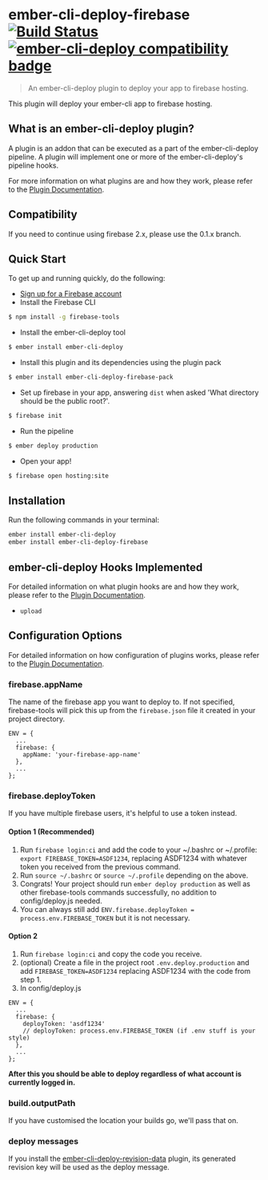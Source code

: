 # ember-cli-deploy-firebase [![Build Status](https://travis-ci.org/ibroadfo/ember-cli-deploy-firebase.svg?branch=master)](https://travis-ci.org/ibroadfo/ember-cli-deploy-firebase) [![ember-cli-deploy compatibility badge](https://ember-cli-deploy.github.io/ember-cli-deploy-version-badges/plugins/ember-cli-deploy-firebase.svg)](https://ember-cli-deploy.github.io/ember-cli-deploy-version-badges/)


> An ember-cli-deploy plugin to deploy your app to firebase hosting.


This plugin will deploy your ember-cli app to firebase hosting.

## What is an ember-cli-deploy plugin? ##

A plugin is an addon that can be executed as a part of the ember-cli-deploy pipeline. A plugin will implement one or more of the ember-cli-deploy's pipeline hooks.

For more information on what plugins are and how they work, please refer to the [Plugin Documentation][1].

## Compatibility ##

If you need to continue using firebase 2.x, please use the 0.1.x branch.

## Quick Start ##
To get up and running quickly, do the following:

- [Sign up for a Firebase account](https://www.firebase.com/signup/)
- Install the Firebase CLI

```bash
$ npm install -g firebase-tools
```

- Install the ember-cli-deploy tool

```bash
$ ember install ember-cli-deploy
```

- Install this plugin and its dependencies using the plugin pack

```bash
$ ember install ember-cli-deploy-firebase-pack
```

- Set up firebase in your app, answering `dist` when asked 'What directory should be the public root?'.

```bash
$ firebase init
```

- Run the pipeline

```bash
$ ember deploy production
```

- Open your app!

```bash
$ firebase open hosting:site
```

## Installation ##
Run the following commands in your terminal:

```bash
ember install ember-cli-deploy
ember install ember-cli-deploy-firebase
```

## ember-cli-deploy Hooks Implemented ##

For detailed information on what plugin hooks are and how they work, please refer to the [Plugin Documentation][1].

- `upload`

## Configuration Options ##

For detailed information on how configuration of plugins works, please refer to the [Plugin Documentation][1].

### firebase.appName ###

The name of the firebase app you want to deploy to. If not specified, firebase-tools will pick this up from the `firebase.json` file it created in your project directory.

```
ENV = {
  ...
  firebase: {
    appName: 'your-firebase-app-name'
  },
  ...
};
```

### firebase.deployToken ###
If you have multiple firebase users, it's helpful to use a token instead.

#### Option 1 (Recommended) ####
1. Run ```firebase login:ci``` and add the code to your ~/.bashrc or ~/.profile: ```export FIREBASE_TOKEN=ASDF1234```, replacing ASDF1234 with whatever token you received from the previous command.
2. Run ```source ~/.bashrc``` or ```source ~/.profile``` depending on the above.
3. Congrats! Your project should run ```ember deploy production``` as well as other firebase-tools commands successfully, no addition to config/deploy.js needed.
4. You can always still add ```ENV.firebase.deployToken = process.env.FIREBASE_TOKEN``` but it is not necessary.

#### Option 2 ####
1. Run ```firebase login:ci``` and copy the code you receive.
2. (optional) Create a file in the project root ```.env.deploy.production``` and add ```FIREBASE_TOKEN=ASDF1234``` replacing ASDF1234 with the code from step 1.
3. In config/deploy.js
```
ENV = {
  ...
  firebase: {
    deployToken: 'asdf1234'
    // deployToken: process.env.FIREBASE_TOKEN (if .env stuff is your style)
  },
  ...
};
```

**After this you should be able to deploy regardless of what account is currently logged in.**

### build.outputPath ###

If you have customised the location your builds go, we'll pass that on.

### deploy messages

If you install the [ember-cli-deploy-revision-data](https://github.com/ember-cli-deploy/ember-cli-deploy-revision-data) plugin, its generated revision key will be used as the deploy message.

[1]: https://ember-cli-deploy.github.io/ember-cli-deploy/plugins/ "Plugin Documentation"
[2]: https://github.com/ember-cli-deploy/ember-cli-deploy-build "ember-cli-deploy-build"
